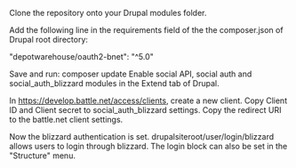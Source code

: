 Clone the repository onto your Drupal modules folder.

Add the following line in the requirements field of the the composer.json of Drupal root directory:

"depotwarehouse/oauth2-bnet": "^5.0"

Save and run: composer update
Enable social API, social auth and social_auth_blizzard modules in the Extend tab of Drupal.

In https://develop.battle.net/access/clients, create a new client. Copy Client ID and Client secret to social_auth_blizzard settings.
Copy the redirect URI to the battle.net client settings.

Now the blizzard authentication is set. drupalsiteroot/user/login/blizzard allows users to login through blizzard. The login block can also be set in the "Structure" menu.
